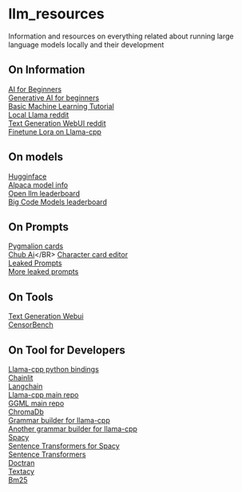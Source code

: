 # llm_resources
Information and resources on everything related about running large language models locally and their development

## On Information
[AI for Beginners](https://github.com/microsoft/ai-for-beginners)</BR>
[Generative AI for beginners](https://github.com/microsoft/generative-ai-for-beginners)</BR>
[Basic Machine Learning Tutorial](https://github.com/microsoft/ML-For-Beginners)</BR>
[Local Llama reddit](https://www.reddit.com/r/LocalLLaMA/)</BR>
[Text Generation WebUI reddit](https://www.reddit.com/r/Oobabooga/)</BR>
[Finetune Lora on Llama-cpp](https://rentry.org/cpu-lora)</BR>

## On models
[Hugginface](https://huggingface.co/)</BR>
[Alpaca model info](https://docs.alpacaml.com/home/welcome)</BR>
[Open llm leaderboard](https://huggingface.co/spaces/HuggingFaceH4/open_llm_leaderboard)</BR>
[Big Code Models leaderboard](https://huggingface.co/spaces/bigcode/bigcode-models-leaderboard)</BR>

## On Prompts
[Pygmalion cards](https://booru.plus/+pygmalion)</BR>
[Chub Ai]([https://booru.plus/+pygmalion](https://www.chub.ai/))</BR>
[Character card editor](https://zoltanai.github.io/character-editor/)</BR>
[Leaked Prompts](https://github.com/linexjlin/GPTs)</BR>
[More leaked prompts](https://github.com/LouisShark/chatgpt_system_prompt)</BR>

## On Tools
[Text Generation Webui](https://github.com/oobabooga/text-generation-webui)</BR>
[CensorBench](https://codeberg.org/jts2323/censorbench)</BR>

## On Tool for Developers
[Llama-cpp python bindings](https://github.com/abetlen/llama-cpp-python)</BR>
[Chainlit](https://github.com/Chainlit/chainlit)</BR>
[Langchain](https://github.com/langchain-ai/langchain)</BR>
[Llama-cpp main repo](https://github.com/ggerganov/llama.cpp)</BR>
[GGML main repo](https://github.com/ggerganov/ggml)</BR>
[ChromaDb](https://github.com/chroma-core/chroma)</BR>
[Grammar builder for llama-cpp](https://github.com/IntrinsicLabsAI/grammar-builder)</BR>
[Another grammar builder for llama-cpp](https://github.com/adrienbrault/json-schema-to-gbnf)</BR>
[Spacy](https://github.com/explosion/spaCy)</BR>
[Sentence Transformers for Spacy](https://github.com/explosion/spacy-transformers)</BR>
[Sentence Transformers](https://github.com/UKPLab/sentence-transformers)</BR>
[Doctran](https://github.com/psychic-api/doctran)</BR>
[Textacy](https://github.com/chartbeat-labs/textacy)</BR>
[Bm25](https://github.com/dorianbrown/rank_bm25)</BR>
